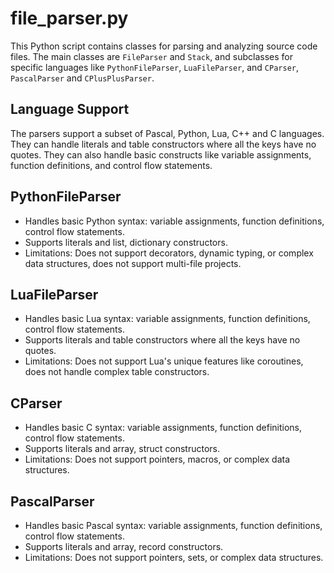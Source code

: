 # file_parser.py

This Python script contains classes for parsing and analyzing source code files. The main classes are `FileParser` and `Stack`, and subclasses for specific languages like `PythonFileParser`, `LuaFileParser`, and `CParser`, `PascalParser` and `CPlusPlusParser`.

## Language Support

The parsers support a subset of Pascal, Python, Lua, C++ and C languages. They can handle literals and table constructors where all the keys have no quotes. They can also handle basic constructs like variable assignments, function definitions, and control flow statements.

## PythonFileParser
- Handles basic Python syntax: variable assignments, function definitions, control flow statements.
- Supports literals and list, dictionary constructors.
- Limitations: Does not support decorators, dynamic typing, or complex data structures, does not support multi-file projects.

## LuaFileParser

- Handles basic Lua syntax: variable assignments, function definitions, control flow statements.
- Supports literals and table constructors where all the keys have no quotes.
- Limitations: Does not support Lua's unique features like coroutines, does not handle complex table constructors.

## CParser

- Handles basic C syntax: variable assignments, function definitions, control flow statements.
- Supports literals and array, struct constructors.
- Limitations: Does not support pointers, macros, or complex data structures.

## PascalParser

- Handles basic Pascal syntax: variable assignments, function definitions, control flow statements.
- Supports literals and array, record constructors.
- Limitations: Does not support pointers, sets, or complex data structures.
